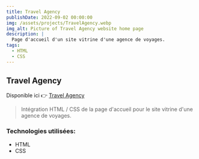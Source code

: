 ```yaml
---
title: Travel Agency
publishDate: 2022-09-02 00:00:00
img: /assets/projects/TravelAgency.webp
img_alt: Picture of Travel Agency website home page
description: |
  Page d'accueil d'un site vitrine d'une agence de voyages.
tags:
  - HTML
  - CSS
---
```


## Travel Agency

Disponible ici 👉 <a href="https://maximelefranc.github.io/Travel-Agency/">Travel Agency</a>
>   Intégration HTML / CSS de la page d'accueil pour le site vitrine d'une agence de voyages.


### Technologies utilisées:

- HTML
- CSS
